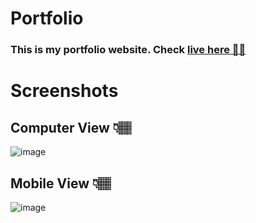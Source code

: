 # Portfolio
### This is my portfolio website. <b>Check [live here 👌🏽](https://chandra-sekhar-bala.github.io/Portfolio/) </b>
# Screenshots 
## Computer View  👇🏽
<p align="center">

![image](https://github.com/user-attachments/assets/d1049598-ae3c-4b79-8b6c-9bc5c096ba26)


## Mobile View 👇🏽

![image](https://github.com/Chandra-Sekhar-Bala/Portfolio/assets/57448981/9f483a78-6266-4f4d-87a1-1c0e8b62d540)
</p>
